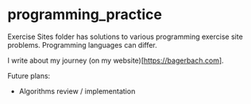 # programming_practice
Exercise Sites folder has solutions to various programming exercise site problems.
Programming languages can differ.

I write about my journey (on my website)[https://bagerbach.com].

Future plans:
* Algorithms review / implementation